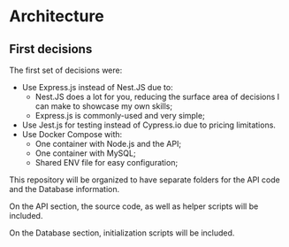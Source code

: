 # Architecture

## First decisions

The first set of decisions were:

- Use Express.js instead of Nest.JS due to:
  - Nest.JS does a lot for you, reducing the surface area of decisions I can make to showcase my own skills;
  - Express.js is commonly-used and very simple;
- Use Jest.js for testing instead of Cypress.io due to pricing limitations.
- Use Docker Compose with:
  - One container with Node.js and the API;
  - One container with MySQL;
  - Shared ENV file for easy configuration;

This repository will be organized to have separate folders for the API code and the Database information.

On the API section, the source code, as well as helper scripts will be included.

On the Database section, initialization scripts will be included.
